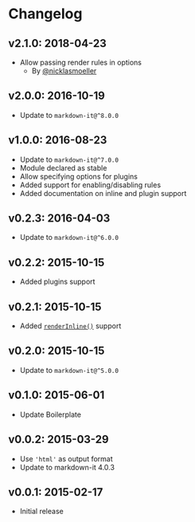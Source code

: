 # Changelog

## v2.1.0: 2018-04-23

- Allow passing render rules in options
  - By [@nicklasmoeller](https://github.com/nicklasmoeller)

## v2.0.0: 2016-10-19

- Update to `markdown-it@^8.0.0`

## v1.0.0: 2016-08-23

- Update to `markdown-it@^7.0.0`
- Module declared as stable
- Allow specifying options for plugins
- Added support for enabling/disabling rules
- Added documentation on inline and plugin support

## v0.2.3: 2016-04-03

- Update to `markdown-it@^6.0.0`

## v0.2.2: 2015-10-15

- Added plugins support

## v0.2.1: 2015-10-15

- Added [`renderInline()`](https://github.com/markdown-it/markdown-it#simple) support

## v0.2.0: 2015-10-15

- Update to `markdown-it@^5.0.0`

## v0.1.0: 2015-06-01

- Update Boilerplate

## v0.0.2: 2015-03-29

- Use `'html'` as output format
- Update to markdown-it 4.0.3

## v0.0.1: 2015-02-17

- Initial release
